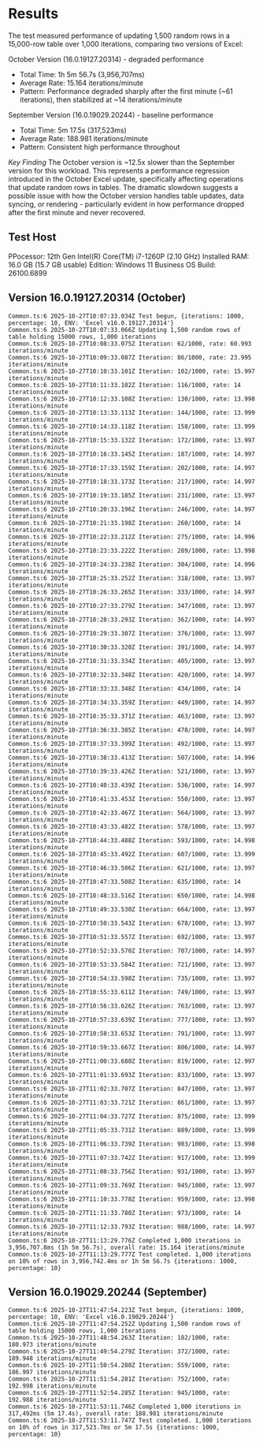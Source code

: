 # Results

The test measured performance of updating 1,500 random rows in a 15,000-row table over 1,000 iterations, comparing two versions of Excel:

October Version (16.0.19127.20314) - degraded performance
* Total Time: 1h 5m 56.7s (3,956,707ms)
* Average Rate: 15.164 iterations/minute
* Pattern: Performance degraded sharply after the first minute (~61 iterations), then stabilized at ~14 iterations/minute

September Version (16.0.19029.20244) - baseline performance
* Total Time: 5m 17.5s (317,523ms)
* Average Rate: 188.981 iterations/minute
* Pattern: Consistent high performance throughout

*Key Finding*
The October version is ~12.5x slower than the September version for this workload. This represents a performance regression introduced in the October Excel update, specifically affecting operations that update random rows in tables. The dramatic slowdown suggests a possible issue with how the October version handles table updates, data syncing, or rendering - particularly evident in how performance dropped after the first minute and never recovered.


## Test Host

PPocessor: 12th Gen Intel(R) Core(TM) i7-1260P (2.10 GHz)
Installed RAM: 16.0 GB (15.7 GB usable)
Edition: Windows 11 Business
OS Build: 26100.6899

## Version 16.0.19127.20314 (October)

```
Common.ts:6 2025-10-27T10:07:33.034Z Test begun, {iterations: 1000, percentage: 10, ENV: 'Excel v16.0.19127.20314'}
Common.ts:6 2025-10-27T10:07:33.066Z Updating 1,500 random rows of table holding 15000 rows, 1,000 iterations
Common.ts:6 2025-10-27T10:08:33.075Z Iteration: 62/1000, rate: 60.993 iterations/minute
Common.ts:6 2025-10-27T10:09:33.087Z Iteration: 86/1000, rate: 23.995 iterations/minute
Common.ts:6 2025-10-27T10:10:33.101Z Iteration: 102/1000, rate: 15.997 iterations/minute
Common.ts:6 2025-10-27T10:11:33.102Z Iteration: 116/1000, rate: 14 iterations/minute
Common.ts:6 2025-10-27T10:12:33.108Z Iteration: 130/1000, rate: 13.998 iterations/minute
Common.ts:6 2025-10-27T10:13:33.113Z Iteration: 144/1000, rate: 13.999 iterations/minute
Common.ts:6 2025-10-27T10:14:33.118Z Iteration: 158/1000, rate: 13.999 iterations/minute
Common.ts:6 2025-10-27T10:15:33.132Z Iteration: 172/1000, rate: 13.997 iterations/minute
Common.ts:6 2025-10-27T10:16:33.145Z Iteration: 187/1000, rate: 14.997 iterations/minute
Common.ts:6 2025-10-27T10:17:33.159Z Iteration: 202/1000, rate: 14.997 iterations/minute
Common.ts:6 2025-10-27T10:18:33.173Z Iteration: 217/1000, rate: 14.997 iterations/minute
Common.ts:6 2025-10-27T10:19:33.185Z Iteration: 231/1000, rate: 13.997 iterations/minute
Common.ts:6 2025-10-27T10:20:33.196Z Iteration: 246/1000, rate: 14.997 iterations/minute
Common.ts:6 2025-10-27T10:21:33.198Z Iteration: 260/1000, rate: 14 iterations/minute
Common.ts:6 2025-10-27T10:22:33.212Z Iteration: 275/1000, rate: 14.996 iterations/minute
Common.ts:6 2025-10-27T10:23:33.222Z Iteration: 289/1000, rate: 13.998 iterations/minute
Common.ts:6 2025-10-27T10:24:33.238Z Iteration: 304/1000, rate: 14.996 iterations/minute
Common.ts:6 2025-10-27T10:25:33.252Z Iteration: 318/1000, rate: 13.997 iterations/minute
Common.ts:6 2025-10-27T10:26:33.265Z Iteration: 333/1000, rate: 14.997 iterations/minute
Common.ts:6 2025-10-27T10:27:33.279Z Iteration: 347/1000, rate: 13.997 iterations/minute
Common.ts:6 2025-10-27T10:28:33.293Z Iteration: 362/1000, rate: 14.997 iterations/minute
Common.ts:6 2025-10-27T10:29:33.307Z Iteration: 376/1000, rate: 13.997 iterations/minute
Common.ts:6 2025-10-27T10:30:33.320Z Iteration: 391/1000, rate: 14.997 iterations/minute
Common.ts:6 2025-10-27T10:31:33.334Z Iteration: 405/1000, rate: 13.997 iterations/minute
Common.ts:6 2025-10-27T10:32:33.348Z Iteration: 420/1000, rate: 14.997 iterations/minute
Common.ts:6 2025-10-27T10:33:33.348Z Iteration: 434/1000, rate: 14 iterations/minute
Common.ts:6 2025-10-27T10:34:33.359Z Iteration: 449/1000, rate: 14.997 iterations/minute
Common.ts:6 2025-10-27T10:35:33.371Z Iteration: 463/1000, rate: 13.997 iterations/minute
Common.ts:6 2025-10-27T10:36:33.385Z Iteration: 478/1000, rate: 14.997 iterations/minute
Common.ts:6 2025-10-27T10:37:33.399Z Iteration: 492/1000, rate: 13.997 iterations/minute
Common.ts:6 2025-10-27T10:38:33.413Z Iteration: 507/1000, rate: 14.996 iterations/minute
Common.ts:6 2025-10-27T10:39:33.426Z Iteration: 521/1000, rate: 13.997 iterations/minute
Common.ts:6 2025-10-27T10:40:33.439Z Iteration: 536/1000, rate: 14.997 iterations/minute
Common.ts:6 2025-10-27T10:41:33.453Z Iteration: 550/1000, rate: 13.997 iterations/minute
Common.ts:6 2025-10-27T10:42:33.467Z Iteration: 564/1000, rate: 13.997 iterations/minute
Common.ts:6 2025-10-27T10:43:33.482Z Iteration: 578/1000, rate: 13.997 iterations/minute
Common.ts:6 2025-10-27T10:44:33.488Z Iteration: 593/1000, rate: 14.998 iterations/minute
Common.ts:6 2025-10-27T10:45:33.492Z Iteration: 607/1000, rate: 13.999 iterations/minute
Common.ts:6 2025-10-27T10:46:33.506Z Iteration: 621/1000, rate: 13.997 iterations/minute
Common.ts:6 2025-10-27T10:47:33.508Z Iteration: 635/1000, rate: 14 iterations/minute
Common.ts:6 2025-10-27T10:48:33.516Z Iteration: 650/1000, rate: 14.998 iterations/minute
Common.ts:6 2025-10-27T10:49:33.530Z Iteration: 664/1000, rate: 13.997 iterations/minute
Common.ts:6 2025-10-27T10:50:33.543Z Iteration: 678/1000, rate: 13.997 iterations/minute
Common.ts:6 2025-10-27T10:51:33.557Z Iteration: 692/1000, rate: 13.997 iterations/minute
Common.ts:6 2025-10-27T10:52:33.570Z Iteration: 707/1000, rate: 14.997 iterations/minute
Common.ts:6 2025-10-27T10:53:33.584Z Iteration: 721/1000, rate: 13.997 iterations/minute
Common.ts:6 2025-10-27T10:54:33.598Z Iteration: 735/1000, rate: 13.997 iterations/minute
Common.ts:6 2025-10-27T10:55:33.611Z Iteration: 749/1000, rate: 13.997 iterations/minute
Common.ts:6 2025-10-27T10:56:33.626Z Iteration: 763/1000, rate: 13.997 iterations/minute
Common.ts:6 2025-10-27T10:57:33.639Z Iteration: 777/1000, rate: 13.997 iterations/minute
Common.ts:6 2025-10-27T10:58:33.653Z Iteration: 791/1000, rate: 13.997 iterations/minute
Common.ts:6 2025-10-27T10:59:33.667Z Iteration: 806/1000, rate: 14.997 iterations/minute
Common.ts:6 2025-10-27T11:00:33.680Z Iteration: 819/1000, rate: 12.997 iterations/minute
Common.ts:6 2025-10-27T11:01:33.693Z Iteration: 833/1000, rate: 13.997 iterations/minute
Common.ts:6 2025-10-27T11:02:33.707Z Iteration: 847/1000, rate: 13.997 iterations/minute
Common.ts:6 2025-10-27T11:03:33.721Z Iteration: 861/1000, rate: 13.997 iterations/minute
Common.ts:6 2025-10-27T11:04:33.727Z Iteration: 875/1000, rate: 13.999 iterations/minute
Common.ts:6 2025-10-27T11:05:33.731Z Iteration: 889/1000, rate: 13.999 iterations/minute
Common.ts:6 2025-10-27T11:06:33.739Z Iteration: 903/1000, rate: 13.998 iterations/minute
Common.ts:6 2025-10-27T11:07:33.742Z Iteration: 917/1000, rate: 13.999 iterations/minute
Common.ts:6 2025-10-27T11:08:33.756Z Iteration: 931/1000, rate: 13.997 iterations/minute
Common.ts:6 2025-10-27T11:09:33.769Z Iteration: 945/1000, rate: 13.997 iterations/minute
Common.ts:6 2025-10-27T11:10:33.778Z Iteration: 959/1000, rate: 13.998 iterations/minute
Common.ts:6 2025-10-27T11:11:33.780Z Iteration: 973/1000, rate: 14 iterations/minute
Common.ts:6 2025-10-27T11:12:33.793Z Iteration: 988/1000, rate: 14.997 iterations/minute
Common.ts:6 2025-10-27T11:13:29.776Z Completed 1,000 iterations in 3,956,707.8ms (1h 5m 56.7s), overall rate: 15.164 iterations/minute
Common.ts:6 2025-10-27T11:13:29.777Z Test completed. 1,000 iterations on 10% of rows in 3,956,742.4ms or 1h 5m 56.7s {iterations: 1000, percentage: 10}
```


## Version 16.0.19029.20244 (September)

```
Common.ts:6 2025-10-27T11:47:54.223Z Test begun, {iterations: 1000, percentage: 10, ENV: 'Excel v16.0.19029.20244'}
Common.ts:6 2025-10-27T11:47:54.252Z Updating 1,500 random rows of table holding 15000 rows, 1,000 iterations
Common.ts:6 2025-10-27T11:48:54.263Z Iteration: 182/1000, rate: 180.973 iterations/minute
Common.ts:6 2025-10-27T11:49:54.279Z Iteration: 372/1000, rate: 189.948 iterations/minute
Common.ts:6 2025-10-27T11:50:54.280Z Iteration: 559/1000, rate: 186.997 iterations/minute
Common.ts:6 2025-10-27T11:51:54.281Z Iteration: 752/1000, rate: 192.998 iterations/minute
Common.ts:6 2025-10-27T11:52:54.285Z Iteration: 945/1000, rate: 192.988 iterations/minute
Common.ts:6 2025-10-27T11:53:11.746Z Completed 1,000 iterations in 317,492ms (5m 17.4s), overall rate: 188.981 iterations/minute
Common.ts:6 2025-10-27T11:53:11.747Z Test completed. 1,000 iterations on 10% of rows in 317,523.7ms or 5m 17.5s {iterations: 1000, percentage: 10}
```

